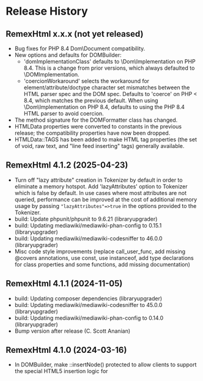 # Release History

## RemexHtml x.x.x (not yet released)
* Bug fixes for PHP 8.4 Dom\Document compatibility.
* New options and defaults for DOMBuilder:
  - 'domImplementationClass' defaults to \Dom\Implementation on PHP 8.4.
    This is a change from prior versions, which always defaulted to
    \DOMImplementation.
  - 'coercionWorkaround' selects the workaround for
    element/attribute/doctype character set mismatches between the
    HTML parser spec and the DOM spec.  Defaults to 'coerce' on PHP < 8.4,
    which matches the previous default.  When using
    \Dom\Implementation on PHP 8.4, defaults to using the PHP 8.4 HTML
    parser to avoid coercion.
* The method signature for the DOMFormatter class has changed.
* HTMLData properties were converted to constants in the previous
  release; the compatibility properties have now been dropped.
* HTMLData::TAGS has been added to make HTML tag properties (the set
  of void, raw text, and "line feed inserting" tags) generally available.

## RemexHtml 4.1.2 (2025-04-23)
* Turn off "lazy attribute" creation in Tokenizer by default in order
  to eliminate a memory hotspot.  Add 'lazyAttributes' option to
  Tokenizer which is false by default.  In use cases where most
  attributes are not queried, performance can be improved at the cost
  of additional memory usage by passing `"lazyAttributes"=>true` in
  the options provided to the Tokenizer.
* build: Update phpunit/phpunit to 9.6.21 (libraryupgrader)
* build: Updating mediawiki/mediawiki-phan-config to 0.15.1 (libraryupgrader)
* build: Updating mediawiki/mediawiki-codesniffer to 46.0.0 (libraryupgrader)
* Misc code style improvements (replace call_user_func, add missing
  @covers annotations, use const, use instanceof, add type
  declarations for class properties and some functions, add missing
  documentation)

## RemexHtml 4.1.1 (2024-11-05)
* build: Updating composer dependencies (libraryupgrader)
* build: Updating mediawiki/mediawiki-codesniffer to 45.0.0 (libraryupgrader)
* build: Updating mediawiki/mediawiki-phan-config to 0.14.0 (libraryupgrader)
* Bump version after release (C. Scott Ananian)

## RemexHtml 4.1.0 (2024-03-16)
* In DOMBuilder, make ::insertNode() protected to allow clients to
  support the special HTML5 insertion logic for <template> nodes.
* Workaround PHP bug which limits the set of characters allowed for
  tag and attribute names even more than the XML spec does.
* Refine exception types thrown in PropGuard and TreeBuilder.
* build: Updating mediawiki/mediawiki-codesniffer to 43.0.0.
* build: Update PHPUnit to 9.6.16.

## RemexHtml 4.0.1 (2023-08-29)
* build: Drop claimed support for utfnormal 1.x and 2.x, we require PHP 7.4 (James D. Forrester)
* Add support for wikimedia/utfnormal 4.0.0 (Derick Alangi)
* build: Switch phan to special library mode (James D. Forrester)
* build: Cleanup of PHPUnit 8.x compatibility (Umherirrender)
* build: Updating mediawiki/mediawiki-codesniffer to 41.0.0 (libraryupgrader)

## RemexHtml 4.0.0 (2023-02-24)
* Drop PHP 7.2 and PHP 7.3 support.
* Update PHPUnit dependency.

## RemexHtml 3.0.3 (2022-12-21)
* Workaround PHP bug which decodes entities when setting attribute values.
  (T324408, https://github.com/php/php-src/pull/10132 )

## RemexHtml 3.0.2 (2022-06-27)
* Specify return types to make PHP 8.1 happy.

## RemexHtml 3.0.1 (2021-11-19)
* Fix duplicate sourceLength output for <tr></table>.
* In DOMBuilder, catch invalid character errors from createAttribute.

## RemexHtml 3.0.0 (2021-10-25)
* Removed the RemexHtml\ namespace aliases.
* Added Attributes::clone()
* Added Dispatcher::flushTableText().

## RemexHtml 2.3.2 (2021-08-07)
* Changed package namespace from RemexHtml to Wikimedia\RemexHtml to match
  package name.  PHP's `class_alias` has been used so that existing code
  using the old namespace will continue to work, but this is now deprecated;
  it is expected the next major release of RemexHtml will remove the aliases.
* Fix handling of <body> tag in "after head" state that would incorrectly
  result in a parse error being raised.
* Made DOMBuilder::createNode protected (rather than private) so that
  standards-compliant DOM implementations can override it.

## RemexHtml 2.3.1 (2021-04-20)
* Don't pass null arguments to DOMImplementation::createDocument(): nulls
  are technically allowed and converted to the empty string, but this is
  deprecated legacy behavior.

## RemexHtml 2.3.0 (2021-02-05)
* Allow use of third-party DOM implementations (like wikimedia/dodo)
  via the new `domImplementation` parameter to DOMBuilder.

## RemexHtml 2.2.2 (2021-01-30)
* Support wikimedia/utfnormal ^3.0.1

## RemexHtml 2.2.1 (2021-01-11)
* Various minor changes for PHP 8.0 support.
* Remove dead code about old phpunit version

## RemexHtml 2.2.0 (2020-04-29)
* Update dependencies.
* Fix warnings emitted by PHP 7.4.
* Bug fix in TreeBuilder\ForeignAttributes::offsetGet().
* Drop PHP 7.0/7.1 and HHVM support; require PHPUnit 8.

## RemexHtml 2.1.0 (2019-09-16)
* Call the non-standard \DOMElement::setIdAttribute() method by default.
* Add scriptingFlag option to Tokenizer, and make it true by default.
* Attributes bug fixes.
* Added RelayTreeHandler and RelayTokenHandler for subclassing convenience.
* Normalize text nodes during tree building, to match HTML parsing spec.

## RemexHtml 2.0.3 (2019-05-10)
* Don't decode char refs if ignoreCharRefs is set, even if they are simple.
  (This fixes a regression introduced in 2.0.2.)
* Performance improvements to character entity decoding and tokenizer
  preprocessing.

## RemexHtml 2.0.2 (2019-03-13)
* Performance improvements to tokenization and tree building.
* Provide an option to suppress namespace for HTML elements, working around
  a performance bug in PHP's dom_reconcile_ns (T217708).

## RemexHtml 2.0.1 (2018-10-15)
* Don't double-decode HTML entities when running on PHP (not HHVM) (T207088).

## RemexHtml 2.0.0 (2018-08-13)
* Drop support for PHP < 7.0.
* Remove descendant nodes when we get an endTag() event (T200827).
* Improved tracing.
* Added NullTreeHandler and NullTokenHandler.

## RemexHtml 1.0.3 (2018-02-28)
* Drop support for PHP < 5.5.

## RemexHtml 1.0.2 (2018-01-01)
* Fix linked list manipulation in CachedScopeStack (T183379).

## RemexHtml 1.0.1 (2017-03-14)
* Fix missing breaks in switch statements.

## RemexHtml 1.0.0 (2017-02-24)
* Initial release.
